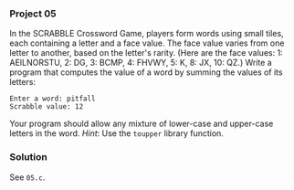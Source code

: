 ### Project 05

In the SCRABBLE Crossword Game, players form words using small tiles, each
containing a letter and a face value. The face value varies from one letter to
another, based on the letter's rarity. (Here are the face values: 1: AEILNORSTU,
2: DG, 3: BCMP, 4: FHVWY, 5: K, 8: JX, 10: QZ.) Write a program that computes
the value of a word by summing the values of its letters:

```
Enter a word: pitfall
Scrabble value: 12
```

Your program should allow any mixture of lower-case and upper-case letters in
the word. _Hint_: Use the `toupper` library function.

### Solution

See `05.c`.
